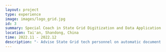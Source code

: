 ```yaml
---
layout: project
type: experience
image: images/logo_grid.jpg
id: 3
summary: Special Coach in State Grid Digitization and Data Application Contest 2022
location: Tai'an, Shandong, China
time: 2022.11 - 2022.12
description: "- Advise State Grid tech personnel on automatic document processing, lead Shangdong team in the final on behalf of Alibaba Cloud Computing Co. Ltd. <br>- Won the national championship."
---
```


